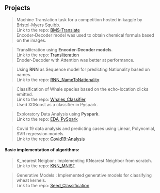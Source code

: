 ## Projects


>Machine Translation task for a competition hosted in kaggle by Bristol-Myers Squibb.\
>Link to the repo: [BMS-Translate](https://github.com/pskaranth/encoder-decoder)\
>Encoder-Decoder model was used to obtain chemical formula based on the images.

>Transliteration using **Encoder-Decoder models**.\
>Link to the repo:  [Transliteration](https://github.com/pskaranth/thelearningcurve/tree/master/DeepLearning/RNN/Transliteration)\
>Enoder-Decoder with Attention was better at performance.

>Using **RNN** as Sequence model for predicting Nationality based on names.\
>Link to the repo:  [RNN_NameToNationality](https://github.com/pskaranth/thelearningcurve/tree/master/DeepLearning/RNN/Name2Nat)

>Classification of Whale species based on the echo-location clicks emitted.\
>Link to the repo:  [Whales_Classifier](https://github.com/pskaranth/Whales_Classifier)\
>Used XGBoost as a classifier in Pyspark.

>Exploratory Data Analysis using **Pyspark**.\
>Link to the repo:  [EDA_PySpark](https://github.com/pskaranth/EDA_PySpark)

>Covid 19 data analysis and predicting cases using Linear, Polynomial, SVR regression models.\
>Link to the repo:  [Covid19-Analysis](https://github.com/pskaranth/covid19_analysis)

#### Basic implementation of algorithms:

>K_nearest Neigbor : Implementing KNearest Neighbor from scratch. \
>Link to the repo:  [KNN_MNIST](https://github.com/pskaranth/thelearningcurve/tree/master/Classification/KNN)

>Generative Models : Implemented generative models for classifying wheat kernels.\
> Link to the repo: [Seed_Classification](https://github.com/pskaranth/thelearningcurve/tree/master/Classification/generative)


